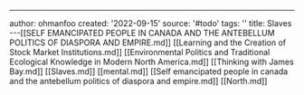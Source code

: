 ---
author: ohmanfoo
created: '2022-09-15'
source: '#todo'
tags: ''
title: Slaves
---[[SELF EMANCIPATED PEOPLE IN CANADA AND THE ANTEBELLUM POLITICS OF DIASPORA AND EMPIRE.md]]
[[Learning and the Creation of Stock Market Institutions.md]]
[[Environmental Politics and Traditional Ecological Knowledge in Modern North America.md]]
[[Thinking with James Bay.md]]
[[Slaves.md]]
[[mental.md]]
[[Self emancipated people in canada and the antebellum politics of diaspora and empire.md]]
[[North.md]]
